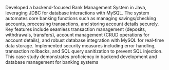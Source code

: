 Developed a backend-focused Bank
 Management System in Java, leveraging JDBC for database
 interactions with MySQL. The system automates core banking
 functions such as managing savings/checking accounts,
 processing transactions, and storing account details securely.
 Key features include seamless transaction management
 (deposits, withdrawals, transfers), account management (CRUD
 operations for account details), and robust database integration
 with MySQL for real-time data storage. Implemented security
 measures including error handling, transaction rollbacks, and
 SQL query sanitization to prevent SQL injection. This case study
 demonstrates proficiency in backend development and database
 management for banking systems
